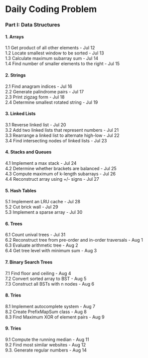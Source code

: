 # Daily Coding Problem

### Part I: Data Structures

#### 1. Arrays
1.1 Get product of all other elements - Jul 12  
1.2 Locate smallest window to be sorted - Jul 13  
1.3 Calculate maximum subarray sum - Jul 14  
1.4 Find number of smaller elements to the right - Jul 15

#### 2. Strings
2.1 Find anagram indices - Jul 16  
2.2 Generate palindrome pairs - Jul 17  
2.3 Print zigzag form - Jul 18  
2.4 Determine smallest rotated string - Jul 19

#### 3. Linked Lists
3.1 Reverse linked list - Jul 20  
3.2 Add two linked lists that represent numbers - Jul 21  
3.3 Rearrange a linked list to alternate high-low - Jul 22  
3.4 Find intersecting nodes of linked lists - Jul 23

#### 4. Stacks and Queues
4.1 Implement a max stack - Jul 24  
4.2 Determine whether brackets are balanced - Jul 25  
4.3 Compute maximum of k-length subarrays - Jul 26  
4.4 Reconstruct array using +/- signs - Jul 27

#### 5. Hash Tables
5.1 Implement an LRU cache - Jul 28  
5.2 Cut brick wall - Jul 29  
5.3 Implement a sparse array - Jul 30

#### 6. Trees
6.1 Count unival trees - Jul 31  
6.2 Reconstruct tree from pre-order and in-order traversals - Aug 1  
6.3 Evaluate arithmetic tree - Aug 2  
6.4 Get tree level with minimum sum - Aug 3

#### 7. Binary Search Trees
7.1 Find floor and ceiling - Aug 4  
7.2 Convert sorted array to BST - Aug 5  
7.3 Construct all BSTs with n nodes - Aug 6  

#### 8. Tries
8.1 Implement autocomplete system - Aug 7  
8.2 Create PrefixMapSum class - Aug 8  
8.3 Find Maximum XOR of element pairs - Aug 9  

#### 9. Tries
9.1 Compute the running median - Aug 11  
9.2 Find most similar websites - Aug 12  
9.3. Generate regular numbers - Aug 14  
